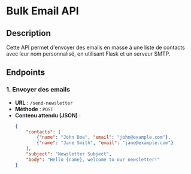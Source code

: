 # Bulk Email API

## Description
Cette API permet d'envoyer des emails en masse à une liste de contacts avec leur nom personnalisé, en utilisant Flask et un serveur SMTP.

## Endpoints

### 1. Envoyer des emails
- **URL** : `/send-newsletter`
- **Méthode** : `POST`
- **Contenu attendu (JSON)** :
  ```json
  {
      "contacts": [
          {"name": "John Doe", "email": "john@example.com"},
          {"name": "Jane Smith", "email": "jane@example.com"}
      ],
      "subject": "Newsletter Subject",
      "body": "Hello {name}, welcome to our newsletter!"
  }
